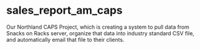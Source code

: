 # sales_report_am_caps
Our Northland CAPS Project, which is creating a system to pull data from Snacks on Racks server, organize that data into industry standard CSV file, and automatically email that file to their clients.
